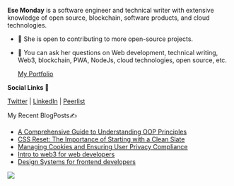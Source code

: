 **Ese Monday** is a software engineer and technical writer with extensive knowledge of open source, blockchain, software products, and cloud technologies.

- 👯 She is open to contributing to more open-source projects.

- 💬 You can ask her questions on Web development, technical writing, Web3, blockchain, PWA, NodeJs, cloud technologies, open source, etc.
  
  [My Portfolio](https://www.esemonday.study/)

  
**Social Links 🔗**

[Twitter](https://twitter.com/EseMonday1) | [LinkedIn](https://www.linkedin.com/in/ese-monday) | [Peerlist](https://peerlist.io/esemonday) 

My Recent BlogPosts✍️
- [A Comprehensive Guide to Understanding OOP Principles](https://ese-monday.hashnode.dev/a-comprehensive-guide-to-understanding-oop-principles-encapsulation-abstraction-polymorphism-and-inheritance)
- [CSS Reset: The Importance of Starting with a Clean Slate](https://ese-monday.hashnode.dev/css-reset-the-importance-of-starting-with-a-clean-slate)
- [Managing Cookies and Ensuring User Privacy Compliance](https://ese-monday.hashnode.dev/managing-cookies-and-ensuring-user-privacy-compliance)
- [Intro to web3 for web developers](https://ese-monday.hashnode.dev/intro-to-web3js-a-deep-dive-for-web-developers)
- [Design Systems for frontend developers](https://ese-monday.hashnode.dev/taking-your-frontend-development-skill-to-the-next-level-with-design-systems)
<a href="https://www.buymeacoffee.com/esemonday" target="_blank" rel="noreferrer">










</a>
<img 
   src="https://github-readme-stats.vercel.app/api?username=ESE-MONDAY&show_icons=true&theme=tokyonight" 
/> 
<!---
ESE-MONDAY/ESE-MONDAY is a ✨ special ✨ repository because its `README.md` (this file) appears on your GitHub profile.
You can click the Preview link to take a look at your changes.
--->
